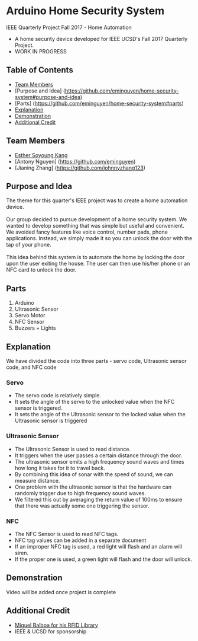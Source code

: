 # Arduino Home Security System
IEEE Quarterly Project Fall 2017 - Home Automation

- A home security device developed for IEEE UCSD's Fall 2017 Quarterly Project.
- WORK IN PROGRESS

## Table of Contents
- [Team Members](https://github.com/eminguyen/home-security-system#team-members)
- [Purpose and Idea] (https://github.com/eminguyen/home-security-system#purpose-and-idea)
- [Parts] (https://github.com/eminguyen/home-security-system#parts)
- [Explanation](https://github.com/eminguyen/home-security-system#explanation)
- [Demonstration](https://github.com/eminguyen/home-security-system#demonstration)
- [Additional Credit](https://github.com/eminguyen/home-security-system#additional-credit)

## Team Members
- [Esther Soyoung Kang](https://github.com/esther-soyoung)
- [Antony Nguyen] (https://github.com/eminguyen)
- [Jianing Zhang] (https://github.com/johnnyzhang123)

## Purpose and Idea
The theme for this quarter's IEEE project was to create a home automation device. 
<br />
<br />
Our group decided to pursue development of a home security system.
We wanted to develop something that was simple but useful and convenient.
We avoided fancy features like voice control, number pads, phone applications.
Instead, we simply made it so you can unlock the door with the tap of your phone.
<br />
<br />
This idea behind this system is to automate the home by locking the door upon the user
exiting the house. The user can then use his/her phone or an NFC card to unlock the
door.

## Parts
1. Arduino
2. Ultrasonic Sensor
3. Servo Motor
4. NFC Sensor
5. Buzzers + Lights

## Explanation
We have divided the code into three parts - servo code, Ultrasonic sensor code, and NFC code

### Servo
- The servo code is relatively simple.
- It sets the angle of the servo to the unlocked value when the NFC sensor is triggered.
- It sets the angle of the Ultrasonic sensor to the locked value when the Ultrasonic sensor is triggered

### Ultrasonic Sensor
- The Ultrasonic Sensor is used to read distance.
- It triggers when the user passes a certain distance through the door.
- The ultrasonic sensor emits a high frequency sound waves and times how long it takes for it to travel back.
- By combining this idea of sonar with the speed of sound, we can measure distance.
- One problem with the ultrasonic sensor is that the hardware can randomly trigger due to high frequency sound waves.
- We filtered this out by averaging the return value of 100ms to ensure that there was actually some one triggering the sensor.

### NFC
- The NFC Sensor is used to read NFC tags.
- NFC tag values can be added in a separate document
- If an improper NFC tag is used, a red light will flash and an alarm will siren.
- If the proper one is used, a green light will flash and the door will unlock.

## Demonstration
Video will be added once project is complete

## Additional Credit
- [Miguel Balboa for his RFID Library](https://github.com/miguelbalboa/rfid)
- IEEE & UCSD for sponsorship